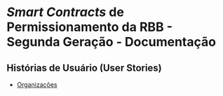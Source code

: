 # *Smart Contracts* de Permissionamento da RBB - Segunda Geração - Documentação

## Histórias de Usuário (User Stories)

- [Organizações](organizacoes.md)
